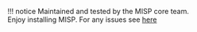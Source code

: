 !!! notice
    Maintained and tested by the MISP core team.<br />
    Enjoy installing MISP. For any issues see [here](https://github.com/MISP/MISP/issues)

